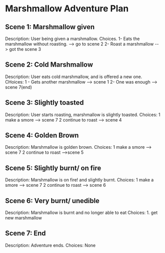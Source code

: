 # Marshmallow Adventure Plan

## Scene 1: Marshmallow given
Description: User being given a marshmallow.
Choices.
    1- Eats the marshmallow without roasting. --> go to scene 2
    2- Roast a marshmallow --> got the scene 3
    
## Scene 2: Cold Marshmallow
Description: User eats cold marshmallow, and is offered a new one.
CHoices:
    1 - Gets another marshmallow --> scene 1
    2- One was enough --> scene 7(end) 

## Scene 3: Slightly toasted
Description: User starts roasting, marshmallow is slightly toasted.
Choices:
    1 make a smore --> scene 7
    2 continue to roast --> scene 4

## Scene 4: Golden Brown
Description: Marshmallow is golden brown.
 Choices:
    1 make a smore --> scene 7
    2 continue to roast -->scene 5

## Scene 5: Slightly burnt/ on fire
Description: Marshmallow is on fire! and slightly burnt. 
Choices:
    1 make a smore --> scene 7
    2 continue to roast --> scene 6

## Scene 6: Very burnt/ unedible
Description: Marshmallow is burnt and no longer able to eat
Choices:
    1. get new marshmallow
    
## Scene 7: End
Description: Adventure ends.
Choices:
    None